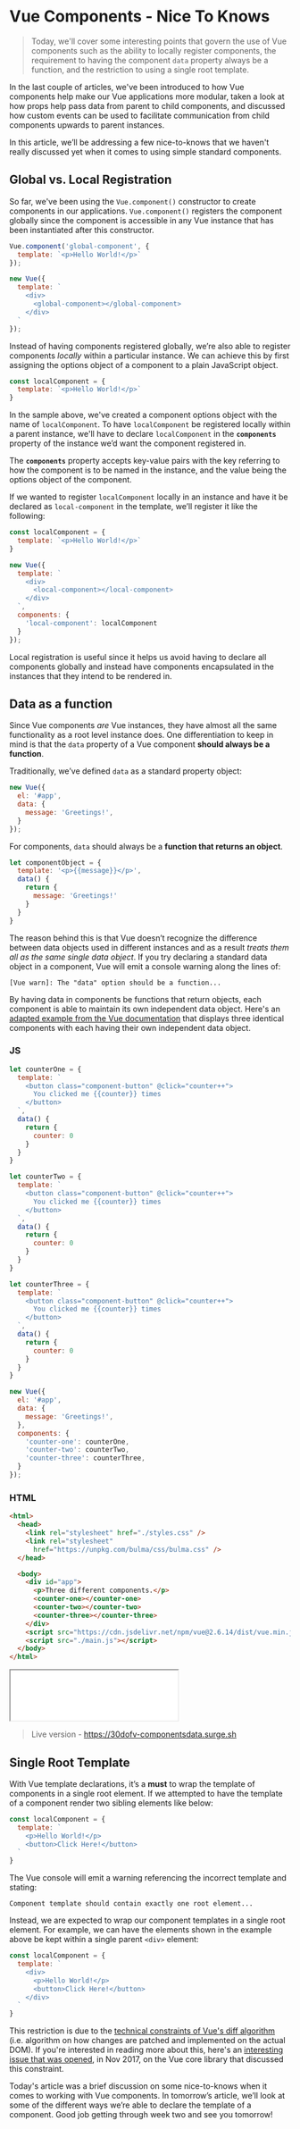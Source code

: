 # Vue Components - Nice To Knows

> Today, we'll cover some interesting points that govern the use of Vue components such as the ability to locally register components, the requirement to having the component `data` property always be a function, and the restriction to using a single root template.

In the last couple of articles, we've been introduced to how Vue components help make our Vue applications more modular, taken a look at how props help pass data from parent to child components, and discussed how custom events can be used to facilitate communication from child components upwards to parent instances.

In this article, we’ll be addressing a few nice-to-knows that we haven't really discussed yet when it comes to using simple standard components.

## Global vs. Local Registration

So far, we've been using the `Vue.component()` constructor to create components in our applications. `Vue.component()` registers the component globally since the component is accessible in any Vue instance that has been instantiated after this constructor.

```javascript
Vue.component('global-component', {
  template: `<p>Hello World!</p>`
});

new Vue({
  template: `
    <div>
      <global-component></global-component>
    </div>
  `
});
```

Instead of having components registered globally, we’re also able to register components _locally_ within a particular instance.  We can achieve this by first assigning the options object of a component to a plain JavaScript object.

```javascript
const localComponent = {
  template: `<p>Hello World!</p>`
}
```

In the sample above, we've created a component options object with the name of `localComponent`. To have `localComponent` be registered locally within a parent instance, we'll have to declare `localComponent` in the **`components`** property of the instance we’d want the component registered in.

The **`components`** property accepts key-value pairs with the key referring to how the component is to be named in the instance, and the value being the options object of the component.

If we wanted to register `localComponent` locally in an instance and have it be declared as `local-component` in the template, we’ll register it like the following:

```javascript
const localComponent = {
  template: `<p>Hello World!</p>`
}

new Vue({
  template: `
    <div>
      <local-component></local-component>
    </div>
  `,
  components: {
    'local-component': localComponent
  }
});
```

Local registration is useful since it helps us avoid having to declare all components globally and instead have components encapsulated in the instances that they intend to be rendered in.

## Data as a function

Since Vue components _are_ Vue instances, they have almost all the same functionality as a root level instance does. One differentiation to keep in mind is that the `data` property of a Vue component **should always be a function**.

Traditionally, we’ve defined `data` as a standard property object:

```javascript
new Vue({
  el: '#app',
  data: {
    message: 'Greetings!',
  }
});
```

For components, `data` should always be a **function that returns an object**.

```javascript
let componentObject = {
  template: '<p>{{message}}</p>',
  data() {
    return {
      message: 'Greetings!'
    }
  }
}
```

The reason behind this is that Vue doesn’t recognize the difference between data objects used in different instances and as a result _treats them all as the same single data object_. If you try declaring a standard data object in a component, Vue will emit a console warning along the lines of:

```shell
[Vue warn]: The "data" option should be a function...
```

By having data in components be functions that return objects, each component is able to maintain its own independent data object. Here's an [adapted example from the Vue documentation](https://vuejs.org/v2/guide/components.html#data-Must-Be-a-Function) that displays three identical components with each having their own independent data object.

### JS

```javascript
let counterOne = {
  template: `
    <button class="component-button" @click="counter++">
      You clicked me {{counter}} times
    </button>
  `,
  data() {
    return {
      counter: 0
    }
  }
}

let counterTwo = {
  template: `
    <button class="component-button" @click="counter++">
      You clicked me {{counter}} times
    </button>
  `,
  data() {
    return {
      counter: 0
    }
  }
}

let counterThree = {
  template: `
    <button class="component-button" @click="counter++">
      You clicked me {{counter}} times
    </button>
  `,
  data() {
    return {
      counter: 0
    }
  }
}

new Vue({
  el: '#app',
  data: {
    message: 'Greetings!',
  },
  components: {
    'counter-one': counterOne,
    'counter-two': counterTwo,
    'counter-three': counterThree,
  }
});
```

### HTML

```html
<html>
  <head>
    <link rel="stylesheet" href="./styles.css" />
    <link rel="stylesheet"
      href="https://unpkg.com/bulma/css/bulma.css" />
  </head>

  <body>
    <div id="app">
      <p>Three different components.</p>
      <counter-one></counter-one>
      <counter-two></counter-two>
      <counter-three></counter-three>
    </div>
    <script src="https://cdn.jsdelivr.net/npm/vue@2.6.14/dist/vue.min.js"></script>
    <script src="./main.js"></script>
  </body>
</html>
```

<iframe src='./src/components-data-example/index.html'
        height="90"
        scrolling="no"
         >
</iframe>

> Live version - <https://30dofv-componentsdata.surge.sh>

## Single Root Template

With Vue template declarations, it’s a **must** to wrap the template of components in a single root element. If we attempted to have the template of a component render two sibling elements like below:

```javascript
const localComponent = {
  template: `
    <p>Hello World!</p>
    <button>Click Here!</button>
  `
}
```

The Vue console will emit a warning referencing the incorrect template and stating:

```shell
Component template should contain exactly one root element...
```

Instead, we are expected to wrap our component templates in a single root element. For example, we can have the elements shown in the example above be kept within a single parent `<div>` element:

```javascript
const localComponent = {
  template: `
    <div>
      <p>Hello World!</p>
      <button>Click Here!</button>
    </div>
  `
}
```

This restriction is due to the [technical constraints of Vue's diff algorithm](https://github.com/vuejs/vue/issues/7088#issuecomment-348252040) (i.e. algorithm on how changes are patched and implemented on the actual DOM). If you're interested in reading more about this, here's an [interesting issue that was opened](https://github.com/vuejs/vue/issues/7088), in Nov 2017, on the Vue core library that discussed this constraint.

Today's article was a brief discussion on some nice-to-knows when it comes to working with Vue components. In tomorrow’s article, we’ll look at some of the different ways we’re able to declare the template of a component. Good job getting through week two and see you tomorrow!

